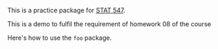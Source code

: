 <!-- README.md is generated from README.Rmd. Please edit that file -->
This is a practice package for [STAT 547](http://stat545-ubc.github.io).

This is a demo to fulfil the requirement of homework 08 of the course

Here's how to use the `foo` package.
